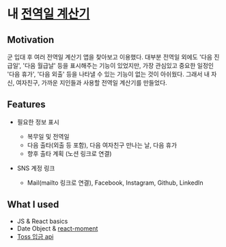 # 내 [전역일 계산기](https://dojunggeun.github.io/army/)

## Motivation
군 입대 후 여러 전역일 계산기 앱을 찾아보고 이용했다. 대부분 전역일 외에도 '다음 진급일', '다음 월급날' 등을 표시해주는 기능이 있었지만, 가장 관심있고 중요한 일정인 '다음 휴가', '다음 외출' 등을 나타낼 수 있는 기능이 없는 것이 아쉬웠다. 그래서 내 자신, 여자친구, 가까운 지인들과 사용할 전역일 계산기를 만들었다.

## Features
- 필요한 정보 표시
	- 복무일 및 전역일
	- 다음 출타(외출 등 포함), 다음 여자친구 만나는 날, 다음 휴가
	- 향후 출타 계획 (노션 링크로 연결)


- SNS 계정 링크
	- Mail(mailto 링크로 연결), Facebook, Instagram, Github, LinkedIn

## What I used
- JS & React basics
- Date Object & [react-moment](https://www.npmjs.com/package/react-moment)
- [Toss 입금 api](https://tossbutton.docs.apiary.io/)